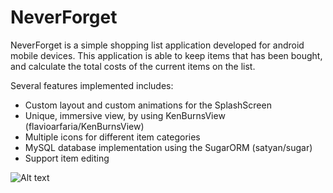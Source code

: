# NeverForget
NeverForget is a simple shopping list application developed for android mobile devices. This application is able to keep items that has been bought, and calculate the total costs of the current items on the list.

Several features implemented includes:
- Custom layout and custom animations for the SplashScreen
- Unique, immersive view, by using KenBurnsView (flavioarfaria/KenBurnsView)
- Multiple icons for different item categories
- MySQL database implementation using the SugarORM (satyan/sugar)
- Support item editing

![Alt text](https://github.com/jwangsadinata/NeverForget/edit/master/splash.png)
